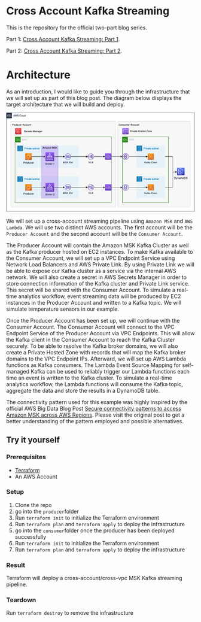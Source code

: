 # Cross Account Kafka Streaming

This is the repository for the official two-part blog series.

Part 1: [Cross Account Kafka Streaming: Part 1](https://www.hendrikhagen.com/blog/2023-05-10-part-1-cross-account-msk-data-streaming/).

Part 2: [Cross Account Kafka Streaming: Part 2](https://www.hendrikhagen.com/blog/2023-05-10-part-2-cross-account-msk-data-streaming/).

# Architecture

As an introduction, I would like to guide you through the infrastructure that we will set up as part of this blog post. The diagram below displays the target architecture that we will build and deploy.

![Architecture](media/architecture.png)

We will set up a cross-account streaming pipeline using `Amazon MSK` and `AWS Lambda`. We will use two distinct AWS accounts. The first account will be the `Producer Account` and the second account will be the `Consumer Account`.

The Producer Account will contain the Amazon MSK Kafka Cluster as well as the Kafka producer hosted on EC2 instances. To make Kafka available to the Consumer Account, we will set up a VPC Endpoint Service using Network Load Balancers and AWS Private Link. By using Private Link we will be able to expose our Kafka cluster as a service via the internal AWS network. We will also create a secret in AWS Secrets Manager in order to store connection information of the Kafka cluster and Private Link service. This secret will be shared with the Consumer Account. To simulate a real-time analytics workflow, event streaming data will be produced by EC2 instances in the Producer Account and written to a Kafka topic. We will simulate temperature sensors in our example.

Once the Producer Account has been set up, we will continue with the Consumer Account. The Consumer Account will connect to the VPC Endpoint Service of the Producer Account via VPC Endpoints. This will allow the Kafka client in the Consumer Account to reach the Kafka Cluster securely. To be able to resolve the Kafka broker domains, we will also create a Private Hosted Zone with records that will map the Kafka broker domains to the VPC Endpoint IPs. Afterward, we will set up AWS Lambda functions as Kafka consumers. The Lambda Event Source Mapping for self-managed Kafka can be used to reliably trigger our Lambda functions each time an event is written to the Kafka cluster. To simulate a real-time analytics workflow, the Lambda functions will consume the Kafka topic, aggregate the data and store the results in a DynamoDB table.

The connectivity pattern used for this example was highly inspired by the official AWS Big Data Blog Post [Secure connectivity patterns to access Amazon MSK across AWS Regions](https://aws.amazon.com/blogs/big-data/secure-connectivity-patterns-to-access-amazon-msk-across-aws-regions/). Please visit the original post to get a better understanding of the pattern employed and possible alternatives.

## Try it yourself

### Prerequisites

- [Terraform](https://developer.hashicorp.com/terraform/downloads)
- An AWS Account

### Setup

1. Clone the repo
2. go into the `producer`folder
3. Run `terraform init` to initialize the Terraform environment
4. Run `terraform plan` and `terraform apply` to deploy the infrastructure
5. go into the `consumer`folder once the producer has been deployed successfully
6. Run `terraform init` to initialize the Terraform environment
7. Run `terraform plan` and `terraform apply` to deploy the infrastructure

### Result

Terraform will deploy a cross-account/cross-vpc MSK Kafka streaming pipeline.

### Teardown

Run `terraform destroy` to remove the infrastructure
